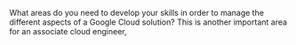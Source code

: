  What areas do you need to develop your skills in order to manage the different aspects of a Google Cloud solution? This is another important area for an associate cloud engineer,

 